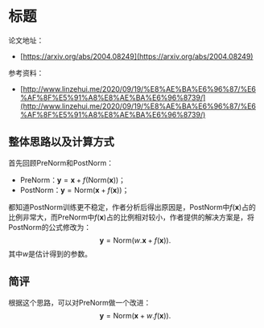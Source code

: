 # 标题

论文地址：

- [https://arxiv.org/abs/2004.08249](https://arxiv.org/abs/2004.08249)

参考资料：

- [http://www.linzehui.me/2020/09/19/%E8%AE%BA%E6%96%87/%E6%AF%8F%E5%91%A8%E8%AE%BA%E6%96%8739/](http://www.linzehui.me/2020/09/19/%E8%AE%BA%E6%96%87/%E6%AF%8F%E5%91%A8%E8%AE%BA%E6%96%8739/)



## 整体思路以及计算方式

首先回顾PreNorm和PostNorm：

- PreNorm：$\mathbf y = \mathbf x+ f(\mathrm{Norm}(\mathbf x))$；
- PostNorm：$\mathbf y = \mathrm{Norm}(\mathbf x+ f(\mathbf x))$；

都知道PostNorm训练更不稳定，作者分析后得出原因是，PostNorm中$f(\mathbf x)$占的比例非常大，而PreNorm中$f(\mathbf x)$占的比例相对较小，作者提供的解决方案是，将PostNorm的公式修改为：
$$
\mathbf y = \mathrm{Norm}(w.\mathbf x+ f(\mathbf x)).
$$
其中$w$是估计得到的参数。



## 简评

根据这个思路，可以对PreNorm做一个改进：
$$
\mathbf y = \mathrm{Norm}(\mathbf x+ w.f(\mathbf x)).
$$
